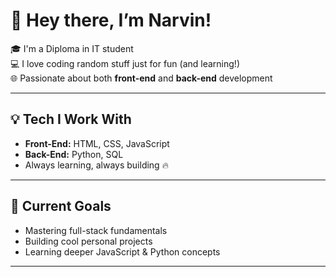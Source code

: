 # 👋 Hey there, I’m Narvin!

🎓 I'm a Diploma in IT student  
💻 I love coding random stuff just for fun (and learning!)  
🌐 Passionate about both **front-end** and **back-end** development

---

## 💡 Tech I Work With

- **Front-End:** HTML, CSS, JavaScript  
- **Back-End:** Python, SQL  
- Always learning, always building 🔥

---

## 🧪 Current Goals

- Mastering full-stack fundamentals  
- Building cool personal projects  
- Learning deeper JavaScript & Python concepts

---
